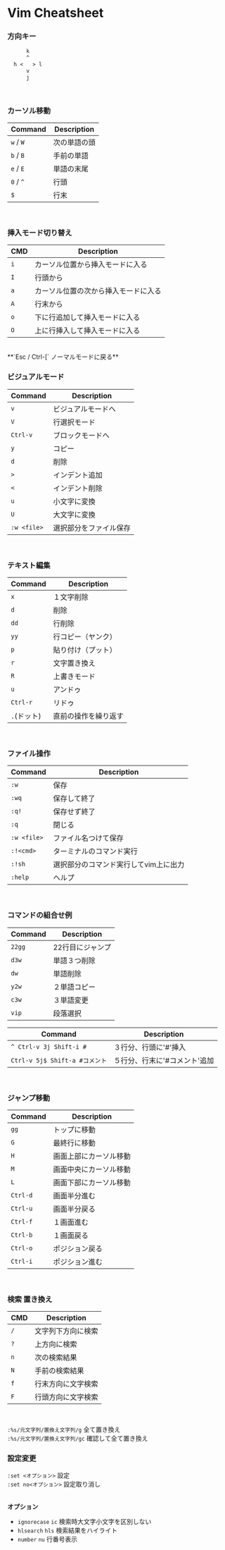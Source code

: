 # Vim Cheatsheet

### 方向キー

```txt
      k
      ^
  h <   > l
      v
      j
```
<br>

### カーソル移動

| Command   | Description  |
| --------- | ------------ |
| `w` / `W` | 次の単語の頭 |
| `b` / `B` | 手前の単語   |
| `e` / `E` | 単語の末尾   |
| `0` / `^` | 行頭         |
| `$`       | 行末         |

<br>

### 挿入モード切り替え

| CMD | Description                          |
| --- | ------------------------------------ |
| `i` | カーソル位置から挿入モードに入る     |
| `I` | 行頭から                             |
| `a` | カーソル位置の次から挿入モードに入る |
| `A` | 行末から                             |
| `o` | 下に行追加して挿入モードに入る       |
| `O` | 上に行挿入して挿入モードに入る       |

<br>
  **`Esc / Ctrl-[`  ノーマルモードに戻る**
<br>


### ビジュアルモード

| Command     | Description            |
| ----------- | ---------------------- |
| `v`         | ビジュアルモードへ     |
| `V`         | 行選択モード           |
| `Ctrl-v`    | ブロックモードへ       |
| `y`         | コピー                 |
| `d`         | 削除                   |
| `>`         | インデント追加         |
| `<`         | インデント削除         |
| `u`         | 小文字に変換           |
| `U`         | 大文字に変換           |
| `:w <file>` | 選択部分をファイル保存 |

<br>


### テキスト編集

|  Command    | Description            |
| ----------- | ---------------------- |
| `x`         | １文字削除             |
| `d`         | 削除                   |
| `dd`        | 行削除                 |
| `yy`        | 行コピー（ヤンク）     |
| `p`         | 貼り付け（プット）     |
| `r`         | 文字置き換え           |
| `R`         | 上書きモード           |
| `u`         | アンドゥ               |
| `Ctrl-r`    | リドゥ                 |
| `.`(ドット) | 直前の操作を繰り返す   |

<br>


### ファイル操作

|  Command    | Description                           |
| ----------- | ------------------------------------- |
| `:w`        | 保存                                  |
| `:wq`       | 保存して終了                          |
| `:q!`       | 保存せず終了                          |
| `:q`        | 閉じる                                |
| `:w <file>` | ファイル名つけて保存                  |
| `:!<cmd>`   | ターミナルのコマンド実行              |
| `:!sh`      | 選択部分のコマンド実行してvim上に出力 |
| `:help`     | ヘルプ                                |

<br>


### コマンドの組合せ例

| Command | Description           |
| ------- | --------------------- |
| `22gg`  | 22行目にジャンプ      |
| `d3w`   | 単語３つ削除          |
| `dw`    | 単語削除              |
| `y2w`   | ２単語コピー          |
| `c3w`   | ３単語変更            |
| `vip`   | 段落選択              |

| Command                        | Description                           |
| ------------------------------ | ------------------------------------- |
| `^ Ctrl-v 3j Shift-i #`        | ３行分、行頭に'#'挿入                 |
| `Ctrl-v 5j$ Shift-a #コメント` | ５行分、行末に'#コメント'追加         |

<br>


### ジャンプ移動

| Command  | Description               |
| -------- | ------------------------- |
| `gg`     | トップに移動              |
| `G`      | 最終行に移動              |
| `H`      | 画面上部にカーソル移動    |
| `M`      | 画面中央にカーソル移動    |
| `L`      | 画面下部にカーソル移動    |
| `Ctrl-d` | 画面半分進む              |
| `Ctrl-u` | 画面半分戻る              |
| `Ctrl-f` | １画面進む                |
| `Ctrl-b` | １画面戻る                |
| `Ctrl-o` | ポジション戻る            |
| `Ctrl-i` | ポジション進む            |

<br>


### 検索 置き換え

| CMD  | Description          |
| ---- | -------------------- |
| `/`  | 文字列下方向に検索   |
| `?`  | 上方向に検索         |
| `n`  | 次の検索結果         |
| `N`  | 手前の検索結果       |
| `f`  | 行末方向に文字検索   |
| `F`  | 行頭方向に文字検索   |

<br>

`:%s/元文字列/置換え文字列/g` 全て置き換え<br>
`:%s/元文字列/置換え文字列/gc` 確認して全て置き換え
<br>


### 設定変更

`:set <オプション>` 設定<br>
`:set no<オプション>` 設定取り消し<br>
<br>

**オプション**
- `ignorecase`  `ic`   検索時大文字小文字を区別しない
- `hlsearch`    `hls`  検索結果をハイライト
- `number`      `nu`   行番号表示

